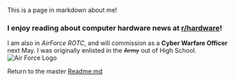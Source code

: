 This is a page in markdown about me!

### I enjoy reading about computer hardware news at [r/hardware](https://www.reddit.com/r/hardware/)!

I am also in *AirForce ROTC*, and will commission as a **Cyber Warfare Officer** next May.
I was originally enlisted in the ~~Army~~ out of High School.
![Air Force Logo](markdownChallenge/airforce640x480_20100917121612_640_480.JPG)


Return to the master [Readme.md](https://github.com/mister-mellow/markdownChallenge/blob/master/README.md)
